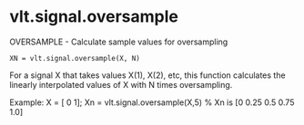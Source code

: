 # vlt.signal.oversample

  OVERSAMPLE - Calculate sample values for oversampling
 
    XN = vlt.signal.oversample(X, N)
 
   For a signal X that takes values X(1), X(2), etc, this function
   calculates the linearly interpolated values of X with N times
   oversampling. 
 
   Example:
       X = [ 0 1];
       Xn = vlt.signal.oversample(X,5) % Xn is [0 0.25 0.5 0.75 1.0]
